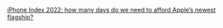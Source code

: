 [iPhone Index 2022: how many days do we need to afford Apple’s newest flagship?](https://www.picodi.com/my/bargain-hunting/iphone-index-2022)

